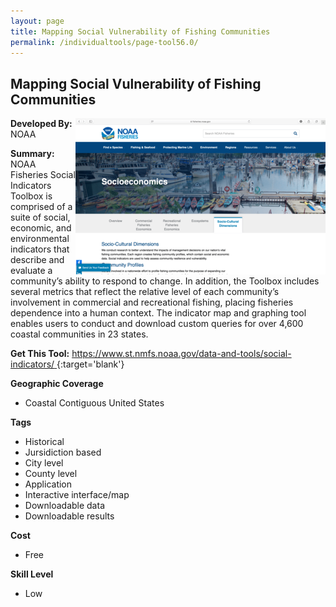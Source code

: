 ```yaml
---
layout: page
title: Mapping Social Vulnerability of Fishing Communities
permalink: /individualtools/page-tool56.0/
---
```

## Mapping Social Vulnerability of Fishing Communities

<img src="/images/scaled_250_400/TOOLID_56.0_ScreenCapture-1.png" style="max-height:250px;max-width:400;" align="right"/>

**Developed By:** NOAA

**Summary:** NOAA Fisheries Social Indicators Toolbox is comprised of a suite of social, economic, and environmental indicators that describe and evaluate a community’s ability to respond to change. In addition, the Toolbox includes several metrics that reflect the relative level of each community’s involvement in commercial and recreational fishing, placing fisheries dependence into a human context. The indicator map and graphing tool enables users to conduct and download custom queries for over 4,600 coastal communities in 23 states.

**Get This Tool:** [https://www.st.nmfs.noaa.gov/data-and-tools/social-indicators/
](https://www.st.nmfs.noaa.gov/data-and-tools/social-indicators/
){:target='blank'}

**Geographic Coverage**

* Coastal Contiguous United States

**Tags**

*  Historical 
*  Jursidiction based
*  City level
*  County level
*  Application
*  Interactive interface/map
*  Downloadable data
*  Downloadable results

**Cost**

* Free

**Skill Level**

* Low
